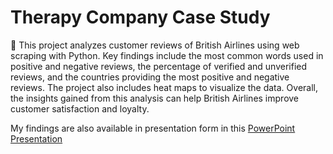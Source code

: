 # Therapy Company Case Study

🔵 This project analyzes customer reviews of British Airlines using web scraping with Python. Key findings include the most common words used in positive and negative reviews, the percentage of verified and unverified reviews, and the countries providing the most positive and negative reviews. The project also includes heat maps to visualize the data. Overall, the insights gained from this analysis can help British Airlines improve customer satisfaction and loyalty.

My findings are also available in presentation form in this [PowerPoint Presentation](https://docs.google.com/presentation/d/1X_RWy5c6pSrJ_LLrkuQOSMfQEUxZm19uQUsnwpz8iAU/edit#slide=id.p1)
